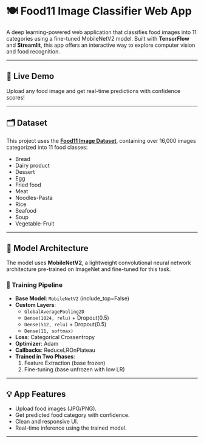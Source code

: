 # 🍽️ Food11 Image Classifier Web App

A deep learning-powered web application that classifies food images into 11 categories using a fine-tuned MobileNetV2 model. Built with **TensorFlow** and **Streamlit**, this app offers an interactive way to explore computer vision and food recognition.

---

## 🚀 Live Demo

Upload any food image and get real-time predictions with confidence scores!



---

## 🗂️ Dataset

This project uses the [**Food11 Image Dataset**](https://www.kaggle.com/datasets/trolukovich/food11-image-dataset), containing over 16,000 images categorized into 11 food classes:

- Bread  
- Dairy product  
- Dessert  
- Egg  
- Fried food  
- Meat  
- Noodles-Pasta  
- Rice  
- Seafood  
- Soup  
- Vegetable-Fruit

---

## 🧠 Model Architecture

The model uses **MobileNetV2**, a lightweight convolutional neural network architecture pre-trained on ImageNet and fine-tuned for this task.

### 🔧 Training Pipeline

- **Base Model**: `MobileNetV2` (include_top=False)
- **Custom Layers**:
  - `GlobalAveragePooling2D`
  - `Dense(1024, relu)` + Dropout(0.5)
  - `Dense(512, relu)` + Dropout(0.5)
  - `Dense(11, softmax)`
- **Loss**: Categorical Crossentropy
- **Optimizer**: Adam
- **Callbacks**: ReduceLROnPlateau
- **Trained in Two Phases**:
  1. Feature Extraction (base frozen)
  2. Fine-tuning (base unfrozen with low LR)

---

## 💡 App Features

- Upload food images (JPG/PNG).
- Get predicted food category with confidence.
- Clean and responsive UI.
- Real-time inference using the trained model.

---

